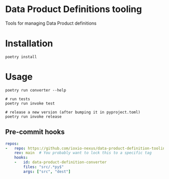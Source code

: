 # Data Product Definitions tooling

Tools for managing Data Product definitions

# Installation

```shell
poetry install
```

# Usage

```shell
poetry run converter --help

# run tests
poetry run invoke test

# release a new version (after bumping it in pyproject.toml)
poetry run invoke release
```

## Pre-commit hooks

```yaml
repos:
-   repo: https://github.com/ioxio-nexus/data-product-definition-tooling
    rev: main  # You probably want to lock this to a specific tag
    hooks:
    -   id: data-product-definition-converter
        files: "src/.*py$"
        args: ["src", "dest"]
```
